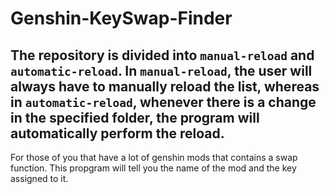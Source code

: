 # Genshin-KeySwap-Finder
## The repository is divided into `manual-reload` and `automatic-reload`. In `manual-reload`, the user will always have to manually reload the list, whereas in `automatic-reload`, whenever there is a change in the specified folder, the program will automatically perform the reload.

For those of you that have a lot of genshin mods that contains a swap function. This propgram will tell you the name of the mod and the key assigned to it.
